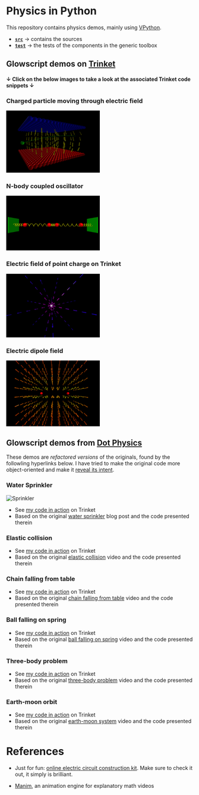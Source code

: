 # Physics in Python

This repository contains physics demos, mainly using [VPython](https://vpython.org/).

- [**`src`**](src) &rarr; contains the sources
- [**`test`**](test) &rarr; the tests of the components in the generic toolbox

## Glowscript demos on [Trinket](https://trinket.io)

#### &darr; Click on the below images to take a look at the associated Trinket code snippets &darr;

### Charged particle moving through electric field

<a href="https://trinket.io/glowscript/db4616ccd73c">
  <img alt="Particle in electric field" width="50%" height="50%" src="./src/demos/images/particle_in_electric_field.png"/></br>
</a>

### N-body coupled oscillator

<a href="https://trinket.io/glowscript/5a852a2b7570">
  <img alt="N-body coupled oscillator" width="50%" height="50%" src="./src/demos/images/n_body_coupled_oscillator.png"/>
</a>

### Electric field of point charge on Trinket

<a href="https://trinket.io/glowscript/96da4eb68335?showInstructions=true">
  <img alt="Electric field of point charge" width="50%" height="50%" src="./src/demos/images/point_charge.png"/>
</a>

### Electric dipole field

<a href="https://trinket.io/glowscript/a2b8b655fa07?showInstructions=true">
  <img alt="Electric field of a dipole" width="50%" height="50%" src="./src/demos/images/dipole_field.png"/>
</a>

## Glowscript demos from [Dot Physics](https://www.youtube.com/channel/UCVxIDFY01y4n_c2lK1TB-KA)

These demos are _refactored versions_ of the originals, found 
by the followling hyperlinks below. I have tried to make the
original code more object-oriented and make it [reveal its intent](https://martinfowler.com/bliki/BeckDesignRules.html).

### Water Sprinkler

![Sprinkler](https://rhettallain.com/wp-content/uploads/2019/11/sprinkler1.gif)

- See [my code in action](https://trinket.io/glowscript/3ec01917098d) on Trinket
- Based on the original [water sprinkler](https://rhettallain.com/2019/11/12/modeling-a-spinning-sprinkler/) blog post and the code presented therein

### Elastic collision

- See [my code in action](https://trinket.io/glowscript/d7600bd4705a) on Trinket
- Based on the original [elastic collision](https://www.youtube.com/watch?v=g_p-5YfUSnw&t=11s) video and the code presented therein

### Chain falling from table

- See [my code in action](https://trinket.io/glowscript/c3e556761469) on Trinket
- Based on the original [chain falling from table](https://www.youtube.com/watch?v=vXp1hW_t-bo) video and the code presented therein

### Ball falling on spring

- See [my code in action](https://trinket.io/glowscript/92ffad53ab4d) on Trinket
- Based on the original [ball falling on spring](https://www.youtube.com/watch?v=ExxDuRTIe0E) video and the code presented therein

### Three-body problem

- See [my code in action](https://trinket.io/glowscript/42acc05540ae) on Trinket
- Based on the original [three-body problem](https://www.youtube.com/watch?v=Ye2wIV8-SB8) video and the code presented therein

### Earth-moon orbit

- See [my code in action](https://trinket.io/glowscript/42acc05540ae) on Trinket
- Based on the original [earth-moon system]([https://www.youtube.com/watch?v=ExxDuRTIe0E](https://www.youtube.com/watch?v=2BisyQhNBFM)) video and the code presented therein

# References

- Just for fun: [online electric circuit construction kit](https://phet.colorado.edu/sims/html/circuit-construction-kit-ac/latest/circuit-construction-kit-ac_all.html).
Make sure to check it out, it simply is brilliant.

- [Manim](https://github.com/3b1b/manim), an animation engine for explanatory math videos
